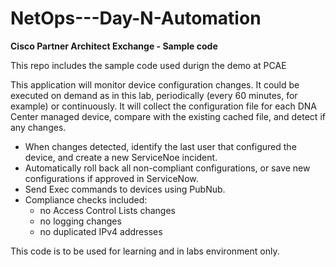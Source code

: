 # NetOps---Day-N-Automation

**Cisco Partner Architect Exchange - Sample code**


This repo includes the sample code used durign the demo at PCAE

This application will monitor device configuration changes. 
It could be executed on demand as in this lab, periodically (every 60 minutes, for example) or continuously.
It will collect the configuration file for each DNA Center managed device, compare with the existing cached file, and detect if any changes.
 - When changes detected, identify the last user that configured the device, and create a new ServiceNoe incident.
 - Automatically roll back all non-compliant configurations, or save new configurations if approved in ServiceNow.
 - Send Exec commands to devices using PubNub.
 - Compliance checks included:
    - no Access Control Lists changes
    - no logging changes
    - no duplicated IPv4 addresses
    
 This code is to be used for learning and in labs environment only.
